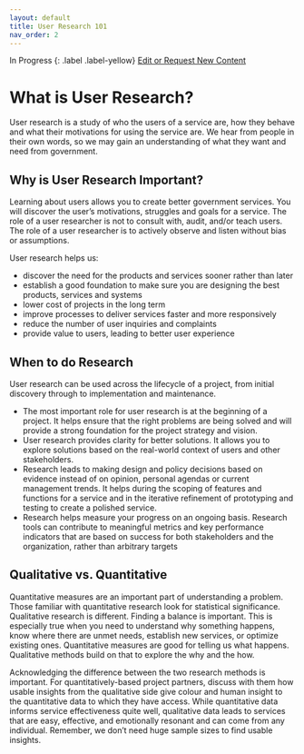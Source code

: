 ```yaml
---
layout: default
title: User Research 101
nav_order: 2
---
```

In Progress
{: .label .label-yellow}
[Edit or Request New Content](https://github.com/bcgov/user-research-guide/issues/new/choose)

# What is User Research?

User research is a study of who the users of a service are, how they behave and what their motivations for using the service are. We hear from people in their own words, so we may gain an understanding of what they want and need from government.

## Why is User Research Important?

Learning about users allows you to create better government services. You will discover the user’s motivations, struggles and goals for a service. The role of a user researcher is not to consult with, audit, and/or teach users. The role of a user researcher is to actively observe and listen without bias or assumptions.

User research helps us:

- discover the need for the products and services sooner rather than later
- establish a good foundation to make sure you are designing the best products, services and systems
- lower cost of projects in the long term
- improve processes to deliver services faster and more responsively
- reduce the number of user inquiries and complaints
- provide value to users, leading to better user experience

## When to do Research

User research can be used across the lifecycle of a project, from initial discovery through to implementation and maintenance.

- The most important role for user research is at the beginning of a project. It helps ensure that the right problems are being solved and will provide a strong foundation for the project strategy and vision.
- User research provides clarity for better solutions. It allows you to explore solutions based on the real-world context of users and other stakeholders.
- Research leads to making design and policy decisions based on evidence instead of on opinion, personal agendas or current management trends. It helps during the scoping of features and functions for a service and in the iterative refinement of prototyping and testing to create a polished service.
- Research helps measure your progress on an ongoing basis. Research tools can contribute to meaningful metrics and key performance indicators that are based on success for both stakeholders and the organization, rather than arbitrary targets

## Qualitative vs. Quantitative

Quantitative measures are an important part of understanding a problem. Those familiar with quantitative research look for statistical significance. Qualitative research is different. Finding a balance is important. This is especially true when you need to understand why something happens, know where there are unmet needs, establish new services, or optimize existing ones. Quantitative measures are good for telling us what happens. Qualitative methods build on that to explore the why and the how.

Acknowledging the difference between the two research methods is important. For quantitatively-based project partners, discuss with them how usable insights from the qualitative side give colour and human insight to the quantitative data to which they have access. While quantitative data informs service effectiveness quite well, qualitative data leads to services that are easy, effective, and emotionally resonant and can come from any individual. Remember, we don’t need huge sample sizes to find usable insights.

